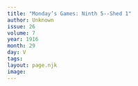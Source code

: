 ```yaml
---
title: "Monday’s Games: Ninth 5--Shed 1"
author: Unknown
issue: 26
volume: 7
year: 1916
month: 29
day: V
tags:
layout: page.njk
image:
---
```





